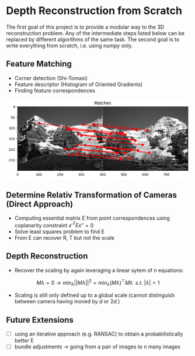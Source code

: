 # Depth Reconstruction from Scratch

The first goal of this project is to provide a modular way to the 3D reconstruction problem. Any of the intermediate steps listed below can be replaced by different algorithms of the same task. The second goal is to write everything from scratch, i.e. using numpy only.

## Feature Matching

 - Corner detection (Shi-Tomasi)
 - Feature descriptor (Histogram of Oriented Gradients)
 - Finding feature correspondences

![key_point_matching](assets/key_point_matching.png)

## Determine Relativ Transformation of Cameras (Direct Approach)

 - Computing essential matrix E from point correspondences using coplanarity constraint $x'^T E x'' = 0$
 - Solve least squares problem to find E
 - From E can recover R, T but not the scale

## Depth Reconstruction

 - Recover the scaling by again leveraging a linear sytem of $n$ equations:

$$  M \lambda = 0 \rightarrow  \min_{\lambda} || M \lambda ||^2 = \min_{\lambda} (M \lambda)^{\top} M \lambda \;\; s.t. \; |\lambda| = 1 $$

- Scaling is still only defined up to a global scale (cannot distinguish between camera having moved by $d$ or $2d$.)

## Future Extensions

- [ ] using an iterative approach (e.g. RANSAC) to obtain a probabilistically better E
- [ ] bundle adjustments -> going from a pair of images to n many images
